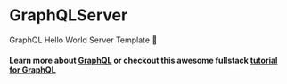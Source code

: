 # GraphQLServer
GraphQL Hello World Server Template :rocket: 

#### Learn more about [GraphQL](https://graphql.org/) or checkout this awesome fullstack [tutorial for GraphQL](https://github.com/howtographql/howtographql)
